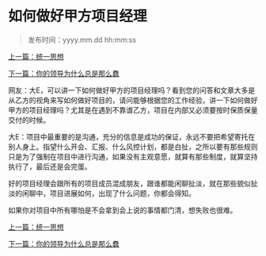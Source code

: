 # 如何做好甲方项目经理
>
>发布时间：yyyy.mm.dd hh:mm:ss

[上一篇：统一思想](/work/article5)

[下一篇：你的领导为什么总是那么蠢](/work/article7)

网友：大E，可以讲一下如何做好甲方的项目经理吗？看到您的问答和文章大多是从乙方的视角来写如何做好项目的，请问能够根据您的工作经验，讲一下如何做好甲方的项目经理吗？尤其是在遇到不靠谱乙方，项目在内部又必须要按时保质保量交付的时候。 

大E：项目中最重要的是沟通，充分的信息是成功的保证，永远不要把希望寄托在别人身上。指望什么开会、汇报、什么风控计划，都是白扯，之所以要有那些规则只是为了强制在项目中进行沟通，如果没有主观意愿，就算有那些制度，就算坚持执行了，最后还是会完蛋。 

好的项目经理会跟所有的项目成员混成朋友，跟谁都能闲聊扯淡，就在那些貌似扯淡的闲聊中，项目进展如何，出现了什么问题，你都会得知。 

如果你对项目中所有哪怕是不会拿到会上说的事情都门清，想失败也很难。

[上一篇：统一思想](/work/article5)

[下一篇：你的领导为什么总是那么蠢](/work/article7)
















​     











